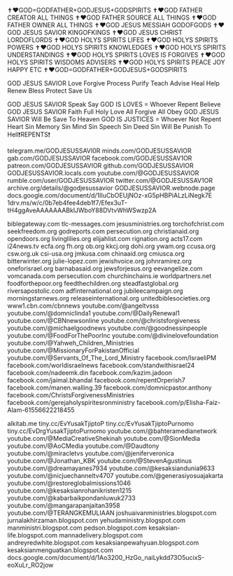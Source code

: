 ✝️❤️GOD=GODFATHER+GODJESUS+GODSPIRITS
✝️❤️GOD FATHER CREATOR ALL THINGS
✝️❤️GOD FATHER SOURCE ALL THINGS
✝️❤️GOD FATHER OWNER ALL THINGS
✝️❤️GOD JESUS MESSIAH GODOFGODS
✝️❤️GOD JESUS SAVIOR KINGOFKINGS
✝️❤️GOD JESUS CHRIST LORDOFLORDS
✝️❤️GOD HOLYS SPIRITS LIFES
✝️❤️GOD HOLYS SPIRITS POWERS
✝️❤️GOD HOLYS SPIRITS KNOWLEDGES
✝️❤️GOD HOLYS SPIRITS UNDERSTANDINGS
✝️❤️GOD HOLYS SPIRITS LOVES IS FORGIVES
✝️❤️GOD HOLYS SPIRITS WISDOMS ADVISERS
✝️❤️GOD HOLYS SPIRITS PEACE JOY HAPPY ETC
✝️❤️GOD=GODFATHER+GODJESUS+GODSPIRITS

GOD JESUS SAVIOR Love Forgive Process Purify Teach Advise Heal Help Renew Bless Protect Save Us

GOD JESUS SAVIOR Speak Say
GOD IS LOVES = Whoever Repent Believe GOD JESUS SAVIOR Faith Full Holy Love All Forgive All Obey GOD JESUS SAVIOR Will Be Save To Heaven
GOD IS JUSTICES = Whoever Not Repent Heart Sin Memory Sin Mind Sin Speech Sin Deed Sin Will Be Punish To Hell❗REPENTS❗

telegram.me/GODJESUSSAVI0R
minds.com/GODJESUSSAVIOR
gab.com/GODJESUSSAVIOR
facebook.com/GODJESUSSAV1OR
patreon.com/GODJESUSSAVIOR
github.com/GODJESUSSAVIOR
GODJESUSSAVIOR.locals.com
youtube.com/@GODJESUSSAVIOR
rumble.com/user/GODJESUSSAVIOR
twitter.com/@GODJESUSSAV1OR
archive.org/details/@godjesussavior
GODJESUSSAVIOR.webnode.page
docs.google.com/document/d/1IIuCbOEUjNOz-xG5pHBPiALzLiNegk7E
1drv.ms/w/c/0b7eb4fee4deb1f7/Efex3uT-tH4ggAveAAAAAAABklJWboY88DVtvWhWSwzp2A

biblegateway.com
tlc-messages.com
jesusministries.org
torchofchrist.com
seekfreedom.org
godreports.com
persecution.org
christianaid.org
opendoors.org
livinglilies.org
elijahlist.com
rignation.org
acts17.com
i24news.tv
ecfa.org
fh.org
ob.org
kkcj.org
dohi.org
ywam.org
ccusa.org
csw.org.uk
csi-usa.org
jmkusa.com
chinaaid.org
cmiusca.org
bitterwinter.org
julie-lopez.com
jewishvoice.org
johnramirez.org
oneforisrael.org
barnabasaid.org
jewsforjesus.org
eevangelize.com
vomcanada.com
persecution.com
churchinchains.ie
worldpartners.net
foodforthepoor.org
feedthechildren.org
steadfastglobal.org
riversapostolic.com
adfinternational.org
jubileecampaign.org
morningstarnews.org
releaseinternational.org
unitedbiblesocieties.org
www1.cbn.com/cbnnews
youtube.com/@angeltvsss
youtube.com/@domniclinda1
youtube.com/@DailyRenewal1
youtube.com/@CBNnewsonline
youtube.com/@christsforgiveness
youtube.com/@michaelgoodnews
youtube.com/@goodnessinpeople
youtube.com/@FoodForThePoorInc
youtube.com/@divinelovefoundation
youtube.com/@Yahweh_Children_Ministries
youtube.com/@MissionaryForPakistanOfficial
youtube.com/@Servants_Of_The_Lord_Ministry
facebook.com/IsraeliPM
facebook.com/worldisraelnews
facebook.com/standwithisrael24
facebook.com/nadeemk.din
facebook.com/kazim.jadoon
facebook.com/jaimal.bhandal
facebook.com/repentOrperish7
facebook.com/manen.walling.39
facebook.com/domnicpastor.anthony
facebook.com/ChristsForgivenessMinistries
facebook.com/gerejaholyspiritesronministry
facebook.com/p/Elisha-Faiz-Alam-61556622218455

alkitab.me
tiny.cc/EvYusakTjiptoP
tiny.cc/EvYusakTjiptoPurnomo
tiny.cc/EvDrgYusakTjiptoPurnomo
youtube.com/@bahteramedianetwork
youtube.com/@MediaCreativeShekinah
youtube.com/@SionMedia
youtube.com/@AoCMedia
youtube.com/@Daudtony
youtube.com/@miracletvs
youtube.com/@jeniferveronica
youtube.com/@Jonathan_KBK
youtube.com/@StevenAgustinus
youtube.com/@dreamayanes7934
youtube.com/@kesaksiandunia9633
youtube.com/@nicjuechanneltv4707
youtube.com/@generasiyosuajakarta
youtube.com/@restoreglobalmissions1046
youtube.com/@kesaksianrohanikristen1215
youtube.com/@kabarbaikpondanluwuk2733
youtube.com/@mangarapanjaitan3958
youtube.com/@TERANGKEMULIAAN
joshuaivanministries.blogspot.com
jurnalakhirzaman.blogspot.com
yehudaministry.blogspot.com
manministri.blogspot.com
pedson.blogspot.com
kesaksian-life.blogspot.com
mannadelivery.blogspot.com
andreyredwhite.blogspot.com
kesaksianpewahyuan.blogspot.com
kesaksianmenguatkan.blogspot.com
docs.google.com/document/d/1Ao3200_HzGo_naiLykdd73O5ucixS-eoXuLr_RO2jow

